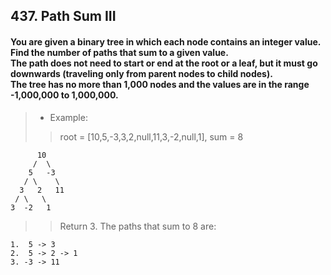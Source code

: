 ## 437. Path Sum III
#### You are given a binary tree in which each node contains an integer value.<br>Find the number of paths that sum to a given value.<br>The path does not need to start or end at the root or a leaf, but it must go downwards (traveling only from parent nodes to child nodes).<br>The tree has no more than 1,000 nodes and the values are in the range -1,000,000 to 1,000,000.

>* Example:
>> root = [10,5,-3,3,2,null,11,3,-2,null,1], sum = 8
```
      10
     /  \
    5   -3
   / \    \
  3   2   11
 / \   \
3  -2   1
```
>> Return 3. The paths that sum to 8 are:
```
1.  5 -> 3
2.  5 -> 2 -> 1
3. -3 -> 11
```